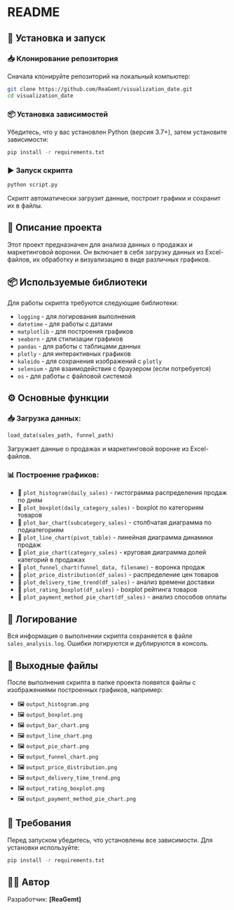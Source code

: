 # README

## 🚀 Установка и запуск

### 📥 Клонирование репозитория
Сначала клонируйте репозиторий на локальный компьютер:
```bash
git clone https://github.com/ReaGemt/visualization_date.git
cd visualization_date
```

### 📦 Установка зависимостей
Убедитесь, что у вас установлен Python (версия 3.7+), затем установите зависимости:
```bash
pip install -r requirements.txt
```

### ▶️ Запуск скрипта
```bash
python script.py
```
Скрипт автоматически загрузит данные, построит графики и сохранит их в файлы.

## 📌 Описание проекта
Этот проект предназначен для анализа данных о продажах и маркетинговой воронки. Он включает в себя загрузку данных из Excel-файлов, их обработку и визуализацию в виде различных графиков. 

## 📦 Используемые библиотеки
Для работы скрипта требуются следующие библиотеки:
- `logging` - для логирования выполнения
- `datetime` - для работы с датами
- `matplotlib` - для построения графиков
- `seaborn` - для стилизации графиков
- `pandas` - для работы с таблицами данных
- `plotly` - для интерактивных графиков
- `kaleido` - для сохранения изображений с `plotly`
- `selenium` - для взаимодействия с браузером (если потребуется)
- `os` - для работы с файловой системой

## ⚙️ Основные функции
### 📥 Загрузка данных:
```python
load_data(sales_path, funnel_path)
```
Загружает данные о продажах и маркетинговой воронке из Excel-файлов.

### 📊 Построение графиков:
- 📌 `plot_histogram(daily_sales)` - гистограмма распределения продаж по дням
- 📌 `plot_boxplot(daily_category_sales)` - boxplot по категориям товаров
- 📌 `plot_bar_chart(subcategory_sales)` - столбчатая диаграмма по подкатегориям
- 📌 `plot_line_chart(pivot_table)` - линейная диаграмма динамики продаж
- 📌 `plot_pie_chart(category_sales)` - круговая диаграмма долей категорий в продажах
- 📌 `plot_funnel_chart(funnel_data, filename)` - воронка продаж
- 📌 `plot_price_distribution(df_sales)` - распределение цен товаров
- 📌 `plot_delivery_time_trend(df_sales)` - анализ времени доставки
- 📌 `plot_rating_boxplot(df_sales)` - boxplot рейтинга товаров
- 📌 `plot_payment_method_pie_chart(df_sales)` - анализ способов оплаты

## 📝 Логирование
Вся информация о выполнении скрипта сохраняется в файле `sales_analysis.log`. Ошибки логируются и дублируются в консоль.

## 📂 Выходные файлы
После выполнения скрипта в папке проекта появятся файлы с изображениями построенных графиков, например:
- 🖼️ `output_histogram.png`
- 🖼️ `output_boxplot.png`
- 🖼️ `output_bar_chart.png`
- 🖼️ `output_line_chart.png`
- 🖼️ `output_pie_chart.png`
- 🖼️ `output_funnel_chart.png`
- 🖼️ `output_price_distribution.png`
- 🖼️ `output_delivery_time_trend.png`
- 🖼️ `output_rating_boxplot.png`
- 🖼️ `output_payment_method_pie_chart.png`

## 🔧 Требования
Перед запуском убедитесь, что установлены все зависимости. Для установки используйте:
```bash
pip install -r requirements.txt
```

## 👨‍💻 Автор
Разработчик: **[ReaGemt]**


